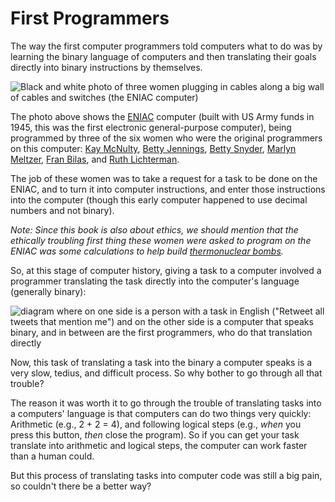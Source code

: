 # First Programmers
The way the first computer programmers told computers what to do was by learning the binary language of computers and then translating their goals directly into binary instructions by themselves.

![Black and white photo of three women plugging in cables along a big wall of cables and switches (the ENIAC computer)](eniac_programmers.jpg)

The photo above shows the [ENIAC](https://en.wikipedia.org/wiki/ENIAC) computer (built with US Army funds in 1945, this was the first electronic general-purpose computer), being programmed by three of the six women who were the original programmers on this computer: [Kay McNulty](https://en.wikipedia.org/wiki/Kathleen_Antonelli), [Betty Jennings](https://en.wikipedia.org/wiki/Jean_Bartik), [Betty Snyder](https://en.wikipedia.org/wiki/Betty_Holberton), [Marlyn Meltzer](https://en.wikipedia.org/wiki/Marlyn_Meltzer), [Fran Bilas](https://en.wikipedia.org/wiki/Frances_Spence), and [Ruth Lichterman](https://en.wikipedia.org/wiki/Ruth_Teitelbaum).

The job of these women was to take a request for a task to be done on the ENIAC, and to turn it into computer instructions, and enter those instructions into the computer (though this early computer happened to use decimal numbers and not binary).

_Note: Since this book is also about ethics, we should mention that the ethically troubling first thing these women were asked to program on the ENIAC was some calculations to help build [thermonuclear bombs](https://en.wikipedia.org/wiki/Thermonuclear_weapon)._

So, at this stage of computer history, giving a task to a computer involved a programmer translating the task directly into the computer's language (generally binary):

![diagram where on one side is a person with a task in English ("Retweet all tweets that mention me") and on the other side is a computer that speaks binary, and in between are the first programmers, who do that translation directly](first_programmers.png)

Now, this task of translating a task into the binary a computer speaks is a very slow, tedius, and difficult process. So why bother to go through all that trouble?

The reason it was worth it to go through the trouble of translating tasks into a computers' language is that computers can do two things very quickly: Arithmetic (e.g., 2 + 2 = 4), and following logical steps (e.g., _when_ you press this button, _then_ close the program). So if you can get your task translate into arithmetic and logical steps, the computer can work faster than a human could.

But this process of translating tasks into computer code was still a big pain, so couldn't there be a better way?
